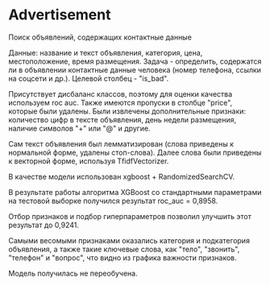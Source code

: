 # Advertisement
Поиск объявлений, содержащих контактные данные

Данные: название и текст объявления, категория, цена, местоположение, время размещения. Задача - определить, содержатся ли в объявлении контактные данные человека (номер телефона, ссылки на соцсети и др.). Целевой столбец - "is_bad".

Присутствует дисбаланс классов, поэтому для оценки качества используем roc auc. Также имеются пропуски в столбце "price", которые были удалены. Были извлечены дополнительные признаки: количество цифр в тексте объявления, день недели размещения, наличие символов "+" или "@" и другие.

Сам текст объявления был лемматизирован (слова приведены к нормальной форме, удалены стоп-слова). Далее слова были приведены к векторной форме, используя TfidfVectorizer.

В качестве модели использован xgboost + RandomizedSearchCV.

В результате работы алгоритма XGBoost со стандартными параметрами на тестовой выборке получился результат roc_auc = 0,8958.

Отбор признаков и подбор гиперпараметров позволил улучшить этот результат до 0,9241.

Самыми весомыми признаками оказались категория и подкатегория объявления, а также такие ключевые слова, как "тело", "звонить", "телефон" и "вопрос", что видно из графика важности признаков.

Модель получилась не переобучена.
